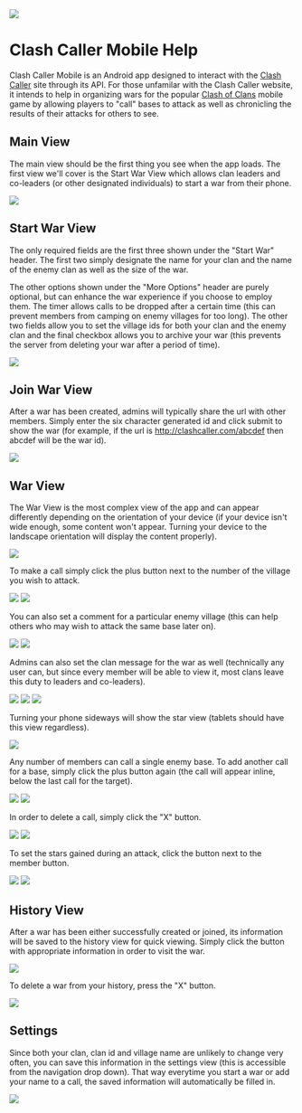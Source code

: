 <img src="https://github.com/deathgrindfreak/clashcallermobile/blob/master/img/cclogo.png">

# Clash Caller Mobile Help

Clash Caller Mobile is an Android app designed to interact with the [Clash Caller](http://clashcaller.com) site through its API.  For those unfamilar with the Clash Caller website, it intends to help in organizing wars for the popular [Clash of Clans](http://supercell.com/en/games/clashofclans/) mobile game by allowing players to "call" bases to attack as well as chronicling the results of their attacks for others to see.  

## Main View

The main view should be the first thing you see when the app loads.  The first view we'll cover is the Start War View which allows clan leaders and co-leaders (or other designated individuals) to start a war from their phone.

<img src="https://github.com/deathgrindfreak/clashcallermobile/blob/master/img/mainactivity.png">

## Start War View

The only required fields are the first three shown under the "Start War" header.  The first two simply designate the name for your clan and the name of the enemy clan as well as the size of the war.

The other options shown under the "More Options" header are purely optional, but can enhance the war experience if you choose to employ them.  The timer allows calls to be dropped after a certain time (this can prevent members from camping on enemy villages for too long).  The other two fields allow you to set the village ids for both your clan and the enemy clan and the final checkbox allows you to archive your war (this prevents the server from deleting your war after a period of time).

<img src="https://github.com/deathgrindfreak/clashcallermobile/blob/master/img/startwaractivity.png">

## Join War View

After a war has been created, admins will typically share the url with other members.  Simply enter the six character generated id and click submit to show the war (for example, if the url is http://clashcaller.com/abcdef then abcdef will be the war id).

<img src="https://github.com/deathgrindfreak/clashcallermobile/blob/master/img/joinwaractivity.png">

## War View

The War View is the most complex view of the app and can appear differently depending on the orientation of your device (if your device isn't wide enough, some content won't appear.  Turning your device to the landscape orientation will display the content properly).

<img src="https://github.com/deathgrindfreak/clashcallermobile/blob/master/img/waractivity1.png">

To make a call simply click the plus button next to the number of the village you wish to attack.

<img src="https://github.com/deathgrindfreak/clashcallermobile/blob/master/img/waractivitycall1.png">
<img src="https://github.com/deathgrindfreak/clashcallermobile/blob/master/img/waractivitycall2.png">

You can also set a comment for a particular enemy village (this can help others who may wish to attack the same base later on).

<img src="https://github.com/deathgrindfreak/clashcallermobile/blob/master/img/waractivitycomment1.png">
<img src="https://github.com/deathgrindfreak/clashcallermobile/blob/master/img/waractivitycomment2.png">

Admins can also set the clan message for the war as well (technically any user can, but since every member will be able to view it, most clans leave this duty to leaders and co-leaders).

<img src="https://github.com/deathgrindfreak/clashcallermobile/blob/master/img/waractivitysetmessage.png">
<img src="https://github.com/deathgrindfreak/clashcallermobile/blob/master/img/waractivityclanmessage1.png">
<img src="https://github.com/deathgrindfreak/clashcallermobile/blob/master/img/waractivityclanmessage2.png">

Turning your phone sideways will show the star view (tablets should have this view regardless).

<img src="https://github.com/deathgrindfreak/clashcallermobile/img/waractivitylandscape.png">

Any number of members can call a single enemy base.  To add another call for a base, simply click the plus button again (the call will appear inline, below the last call for the target).

<img src="https://github.com/deathgrindfreak/clashcallermobile/blob/master/img/waractivitysecondcall.png">
<img src="https://github.com/deathgrindfreak/clashcallermobile/blob/master/img/waractivitysecondcall2.png">

In order to delete a call, simply click the "X" button.

<img src="https://github.com/deathgrindfreak/clashcallermobile/blob/master/img/waractivitydeletecall.png">
<img src="https://github.com/deathgrindfreak/clashcallermobile/blob/master/img/waractivitydeletecall2.png">

To set the stars gained during an attack, click the button next to the member button.

<img src="https://github.com/deathgrindfreak/clashcallermobile/blob/master/img/waractivitysetstar.png">
<img src="https://github.com/deathgrindfreak/clashcallermobile/blob/master/img/waractivitysetstar2.png">

## History View

After a war has been either successfully created or joined, its information will be saved to the history view for quick viewing.  Simply click the button with appropriate information in order to visit the war.

<img src="https://github.com/deathgrindfreak/clashcallermobile/blob/master/img/historyactivity.png">

To delete a war from your history, press the "X" button.

<img src="https://github.com/deathgrindfreak/clashcallermobile/blob/master/img/historyactivitydelete.png">

## Settings

Since both your clan, clan id and village name are unlikely to change very often, you can save this information in the settings view (this is accessible from the navigation drop down).  That way everytime you start a war or add your name to a call, the saved information will automatically be filled in.

<img src="https://github.com/deathgrindfreak/clashcallermobile/blob/master/img/settingsactivity.png">